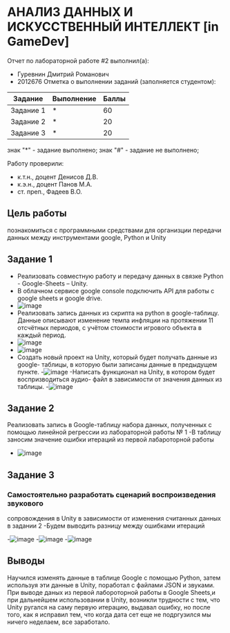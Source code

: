 # АНАЛИЗ ДАННЫХ И ИСКУССТВЕННЫЙ ИНТЕЛЛЕКТ [in GameDev]
Отчет по лабораторной работе #2 выполнил(а):
- Гуревнин Дмитрий Романович
- 2012676
Отметка о выполнении заданий (заполняется студентом):

| Задание | Выполнение | Баллы |
| ------ | ------ | ------ |
| Задание 1 | * | 60 |
| Задание 2 | * | 20 |
| Задание 3 | * | 20 |

знак "*" - задание выполнено; знак "#" - задание не выполнено;

Работу проверили:
- к.т.н., доцент Денисов Д.В.
- к.э.н., доцент Панов М.А.
- ст. преп., Фадеев В.О.





## Цель работы
познакомиться с программными средствами для организции
передачи данных между инструментами google, Python и Unity

## Задание 1
- Реализовать совместную работу и передачу данных в связке Python - Google-Sheets – Unity. 
- В облачном сервисе google console подключить API для работы с google
sheets и google drive.
- ![image](https://user-images.githubusercontent.com/80514942/193807021-1c6a5c78-64c6-4336-a623-55dc0496e728.png)
- Реализовать запись данных из скрипта на python в google-таблицу. Данные
описывают изменение темпа инфляции на протяжении 11 отсчётных периодов, с
учётом стоимости игрового объекта в каждый период.
- ![image](https://user-images.githubusercontent.com/80514942/193807098-8427c988-e50a-414f-aea9-81481d4a0889.png)
- ![image](https://user-images.githubusercontent.com/80514942/193807880-cee88180-adf0-48f2-9e53-b12944e48af2.png)
- Создать новый проект на Unity, который будет получать данные из google-
таблицы, в которую были записаны данные в предыдущем пункте.
-![image](https://user-images.githubusercontent.com/80514942/193808016-0913c5bf-dbaa-4c42-a873-27c69e865474.png)
-Написать функционал на Unity, в котором будет воспризводиться аудио-
файл в зависимости от значения данных из таблицы.
-![image](https://user-images.githubusercontent.com/80514942/193808365-e3164823-2220-404e-b03d-4eb8c7bf66f7.png)



## Задание 2
Реализовать запись в Google-таблицу набора данных, полученных
с помощью линейной регрессии из лабораторной работы № 1
-В таблицу заносим значение ошибки итераций из первой лабароторной работы
- ![image](https://user-images.githubusercontent.com/80514942/193808736-5def2a9c-b5b1-4992-ab37-26713518b0f4.png)


## Задание 3
### Самостоятельно разработать сценарий воспроизведения звукового
сопровождения в Unity в зависимости от изменения считанных данных в задании 2
-Будем выводить разницу между ошибками итераций

-![image](https://user-images.githubusercontent.com/80514942/193808903-3e7d471f-44e8-4b26-836b-48f50e56b1db.png)
-![image](https://user-images.githubusercontent.com/80514942/193809013-2e27bd1c-32bd-4dd5-8083-00fa679505d7.png)
-![image](https://user-images.githubusercontent.com/80514942/193809201-2235690e-50c6-4e95-aa79-4bbf3f0f5f20.png)



## Выводы

Научился изменять данные в таблице Google  с помощью Python, затем используя эти данные в  Unity, поработал с файлами JSON и звуками. При выводе даных из первой лабороторной работы в Google Sheets,и при дальнейшем использовании в Unity, возникли трудности с тем, что Unity ругался на саму первую итерацию, выдавал ошибку, но после того, как я исправил тем, что когда дата сет еще не подргузился мы ничего неделаем, все заработало. 



